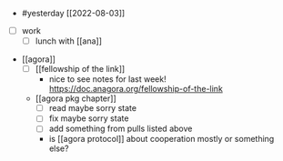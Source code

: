 - #yesterday [[2022-08-03]]
- [ ] work
  - [ ] lunch with [[ana]]
- [[agora]]
  - [ ] [[fellowship of the link]]
    - nice to see notes for last week! https://doc.anagora.org/fellowship-of-the-link
  - [[agora pkg chapter]]
    - [ ] read maybe sorry state
    - [ ] fix maybe sorry state
    - [ ] add something from pulls listed above
    - is [[agora protocol]] about cooperation mostly or something else?

